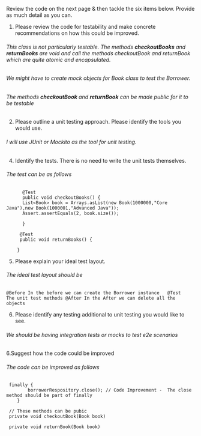 Review the code on the next page & then tackle the six items below. Provide as much detail as you can. 

1. Please review the code for testability and make concrete recommendations on how this could be improved.
 
######  This class is not particularly testable. The methods **checkoutBooks** and **returnBooks** are void and call the methods checkoutBook and returnBook which are quite atomic and encapsulated.
######  We might have to create mock objects for Book class to test the Borrower. 
######  The methods **checkoutBook** and **returnBook** can be made public for it to be testable
  

2. Please outline a unit testing approach. Please identify the tools you would use.

###### I will use JUnit or Mockito as the tool for unit testing. 

4. Identify the tests. There is no need to write the unit tests themselves. 

###### The test can be as follows


          @Test
          public void checkoutBooks() {
          List<Book> book = Arrays.asList(new Book(1000000,"Core Java"),new Book(1000001,"Advanced Java"));
          Assert.assertEquals(2, book.size());
 
          }
    
         @Test
         public void returnBooks() {
        
        }


5. Please explain your ideal test layout. 

###### The ideal test layout should be 

`@Before In the before we can create the Borrower instance  
 @Test   The unit test methods
 @After In the After we can delete all the objects`

6. Please identify any testing additional to unit testing you would like to see. 

###### We should be having integration tests or mocks to test e2e scenarios

6.Suggest how the code could be improved

###### The code can be improved as follows

     finally {
            borrowerRespository.close(); // Code Improvement -  The close method should be part of finally
        }
        
     // These methods can be pubic
     private void checkoutBook(Book book) 
     
     private void returnBook(Book book) 
      
        